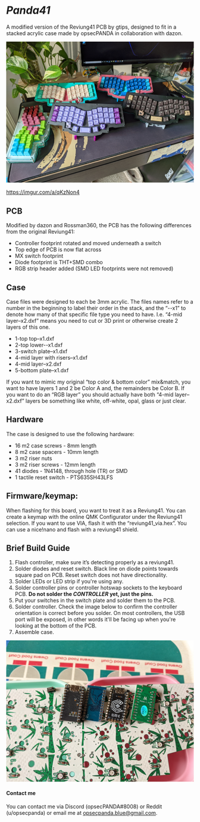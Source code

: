 # ***Panda41***

A modified version of the Reviung41 PCB by gtips, designed to fit in a stacked acrylic case made by opsecPANDA in collaboration with dazon. 

![Panda41 family photo](/Panda41-pics/Panda41_round-up.jpg)

https://imgur.com/a/qKzNon4

## **PCB**

Modified by dazon and Rossman360, the PCB has the following differences from the original Reviung41:

- Controller footprint rotated and moved underneath a switch
- Top edge of PCB is now flat across
- MX switch footprint
- Diode footprint is THT+SMD combo
- RGB strip header added (SMD LED footprints were not removed)

## **Case**

Case files were designed to each be 3mm acrylic. The files names refer to a number in the beginning to label their order in the stack, and the “--x1” to denote how many of that specific file type you need to have. I.e. “4-mid layer–x2.dxf” means you need to cut or 3D print or otherwise create 2 layers of this one. 

- 1-top top–x1.dxf
- 2-top lower--x1.dxf
- 3-switch plate–x1.dxf
- 4-mid layer with risers–x1.dxf
- 4-mid layer–x2.dxf
- 5-bottom plate–x1.dxf

If you want to mimic my original “top color & bottom color” mix&match, you want to have layers 1 and 2 be Color A and, the remainders be Color B. If you want to do an “RGB layer” you should actually have both “4-mid layer–x2.dxf” layers be something like white, off-white, opal, glass or just clear. 

## **Hardware**

The case is designed to use the following hardware:

- 16 m2 case screws - 8mm length
- 8 m2 case spacers - 10mm length
- 3 m2 riser nuts
- 3 m2 riser screws - 12mm length
- 41 diodes - 1N4148, through hole (TR) or SMD
- 1 tactile reset switch - PTS635SH43LFS


## **Firmware/keymap:**

When flashing for this board, you want to treat it as a Reviung41. You can create a keymap with the online QMK Configurator under the Reviung41 selection. If you want to use VIA, flash it with the “reviung41_via.hex”.  You can use a nice!nano and flash with a reviung41 shield. 

## Brief Build Guide 

1. Flash controller, make sure it’s detecting properly as a reviung41.
2. Solder diodes and reset switch. Black line on diode points towards square pad on PCB. Reset switch does not have directionality.
3. Solder LEDs or LED strip if you're using any.
4. Solder controller pins or controller hotswap sockets to the keyboard PCB. **Do not solder the *CONTROLLER* yet, just the pins.**
5. Put your switches in the switch plate and solder them to the PCB.
6. Solder controller. Check the image below to confirm the controller orientation is correct before you solder. On most controllers, the USB port will be exposed, in other words it'll be facing up when you're looking at the bottom of the PCB.
7. Assemble case.

![Controller Orientation](/troubleshooting-help/controller-orientation.jpg) 


#### Contact me

You can contact me via Discord (opsecPANDA#8008) or Reddit (u/opsecpanda) or email me at opsecpanda.blue@gmail.com.
